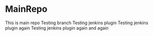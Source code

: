 MainRepo
========
This is main repo
Testing branch
Testing jenkins plugin
Testing jenkins plugin again
Testing jenkins plugin again and again
